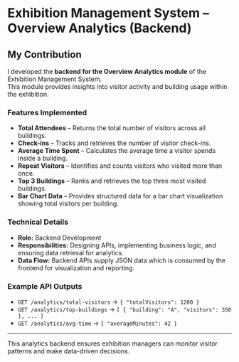 # Exhibition Management System – Overview Analytics (Backend)

## My Contribution
I developed the **backend for the Overview Analytics module** of the Exhibition Management System.  
This module provides insights into visitor activity and building usage within the exhibition.

### Features Implemented
- **Total Attendees** – Returns the total number of visitors across all buildings.
- **Check-ins** – Tracks and retrieves the number of visitor check-ins.
- **Average Time Spent** – Calculates the average time a visitor spends inside a building.
- **Repeat Visitors** – Identifies and counts visitors who visited more than once.
- **Top 3 Buildings** – Ranks and retrieves the top three most visited buildings.
- **Bar Chart Data** – Provides structured data for a bar chart visualization showing total visitors per building.

### Technical Details
- **Role:** Backend Development  
- **Responsibilities:** Designing APIs, implementing business logic, and ensuring data retrieval for analytics.  
- **Data Flow:** Backend APIs supply JSON data which is consumed by the frontend for visualization and reporting.

### Example API Outputs
- `GET /analytics/total-visitors` → `{ "totalVisitors": 1200 }`
- `GET /analytics/top-buildings` → `[ { "building": "A", "visitors": 350 }, ... ]`
- `GET /analytics/avg-time` → `{ "averageMinutes": 42 }`

---

 This analytics backend ensures exhibition managers can monitor visitor patterns and make data-driven decisions.

